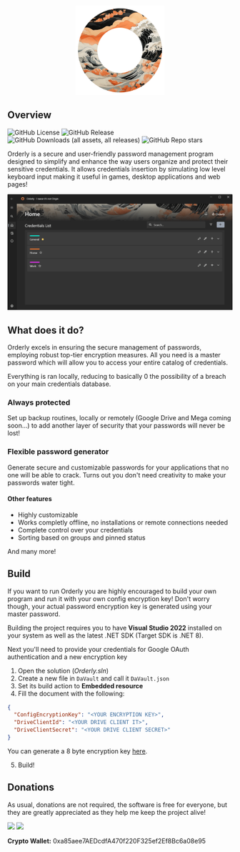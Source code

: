 <p align="center">
	<img src="https://github.com/SulfuricAcidH2SO4/Orderly/blob/master/Docs/logo.png" alt="dash-screen" 		  border="0" width= "200">
	
</p>

## Overview
![GitHub License](https://img.shields.io/github/license/SulfuricAcidH2SO4/Orderly) ![GitHub Release](https://img.shields.io/github/v/release/SulfuricAcidH2SO4/Orderly)
 ![GitHub Downloads (all assets, all releases)](https://img.shields.io/github/downloads/SulfuricAcidH2SO4/Orderly/total) ![GitHub Repo stars](https://img.shields.io/github/stars/SulfuricAcidH2SO4/Orderly?style=flat)



Orderly is a secure and user-friendly password management program designed to simplify and enhance the way users organize and protect their sensitive credentials. It allows credentials insertion by simulating low level keyboard input making it useful in games, desktop applications and web pages!

<p align="center"><img src="https://github.com/SulfuricAcidH2SO4/Orderly/blob/master/Docs/dash_screen.png" alt="dash-screen" border="0"></p>

## What does it do?
Orderly excels in ensuring the secure management of passwords, employing robust top-tier encryption measures. All you need is a master password which will allow you to access your entire catalog of credentials.

Everything is ran locally, reducing to basically 0 the possibility of a breach on your main credentials database.

### Always protected
Set up backup routines, locally or remotely (Google Drive and Mega coming soon...) to add another layer of security that your passwords will never be lost!

### Flexible password generator
Generate secure and customizable passwords for your applications that no one will be able to crack. Turns out you don't need creativity to make your passwords water tight.

#### Other features
- Highly customizable
- Works completly offline, no installations or remote connections needed
- Complete control over your credentials
- Sorting based on groups and pinned status

And many more!

## Build
If you want to run Orderly you are highly encouraged to build your own program and run it with your own config encryption key! Don't worry though, your actual password encryption key is generated using your master password.

Building the project requires you to have **Visual Studio 2022** installed on your system as well as the latest .NET SDK (Target SDK is .NET 8).

Next you'll need to provide your credentials for Google OAuth authentication and a new encryption key

1. Open the solution (*Orderly.sln*)
2. Create a new file in `DaVault` and call it `DaVault.json`
3. Set its build action to **Embedded resource**
4. Fill the document with the following: 

```Json
{
  "ConfigEncryptionKey": "<YOUR ENCRYPTION KEY>",
  "DriveClientId": "<YOUR DRIVE CLIENT IT>",
  "DriveClientSecret": "<YOUR DRIVE CLIENT SECRET>"
}
```
You can generate a 8 byte encryption key [here](https://generate-random.org/encryption-key-generator?count=1&bytes=8&cipher=aes-256-cbc&string=&password=).

5. Build!

## Donations

As usual, donations are not required, the software is free for everyone, but they are greatly appreciated as they help me keep the project alive!

<a href="https://ko-fi.com/sulfuricacidh2s04"><img style="height: 70px;" src="https://github.com/SulfuricAcidH2SO4/Orderly/assets/62122799/229663a5-2ce5-48f4-85aa-370da69ebe2e"/></a>
<a href="https://www.paypal.com/donate/?hosted_button_id=7TCNVYSU58NZC"><img style="height: 70px;" src="https://upload.wikimedia.org/wikipedia/commons/thumb/b/b5/PayPal.svg/2560px-PayPal.svg.png"/></a>

<b>Crypto Wallet:</b> 0xa85aee7AEDcdfA470f220F325ef2Ef8Bc6a08e95

